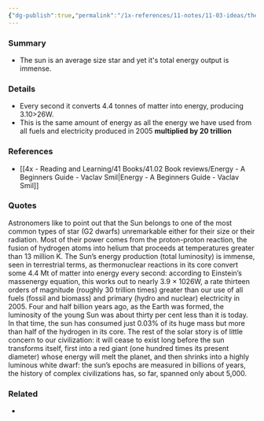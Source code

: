 ```yaml
---
{"dg-publish":true,"permalink":"/1x-references/11-notes/11-03-ideas/the-sun-is-ridiculously-powerful/","title":"The sun is ridiculously powerful","created":"2024-05-08T21:32:12.996+03:00","updated":"2024-05-08T21:36:51.382+03:00"}
---
```



### Summary
- The sun is an average size star and yet it's total energy output is immense.

### Details
- Every second it converts 4.4 tonnes of matter into energy, producing 3.10>26W.
- This is the same amount of energy as all the energy we have used from all fuels and electricity produced in 2005 **multiplied by 20 trillion**

### References
- [[4x - Reading and Learning/41 Books/41.02 Book reviews/Energy - A Beginners Guide - Vaclav Smil\|Energy - A Beginners Guide - Vaclav Smil]]

### Quotes
Astronomers like to point out that the Sun belongs to one of the most common types of star (G2 dwarfs) unremarkable either for their size or their radiation. Most of their power comes from the proton-proton reaction, the fusion of hydrogen atoms into helium that proceeds at temperatures greater than 13 million K. The Sun’s energy production (total luminosity) is immense, seen in terrestrial terms, as thermonuclear reactions in its core convert some 4.4 Mt of matter into energy every second: according to Einstein’s massenergy equation, this works out to nearly 3.9 × 1026W, a rate thirteen orders of magnitude (roughly 30 trillion times) greater than our use of all fuels (fossil and biomass) and primary (hydro and nuclear) electricity in 2005. Four and half billion years ago, as the Earth was formed, the luminosity of the young Sun was about thirty per cent less than it is today. In that time, the sun has consumed just 0.03% of its huge mass but more than half of the hydrogen in its core. The rest of the solar story is of little concern to our civilization: it will cease to exist long before the sun transforms itself, first into a red giant (one hundred times its present diameter) whose energy will melt the planet, and then shrinks into a highly luminous white dwarf: the sun’s epochs are measured in billions of years, the history of complex civilizations has, so far, spanned only about 5,000.

### Related
- 